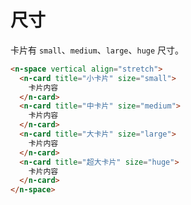 # 尺寸
卡片有 `small`、`medium`、`large`、`huge` 尺寸。
```html
<n-space vertical align="stretch">
  <n-card title="小卡片" size="small">
    卡片内容
  </n-card>
  <n-card title="中卡片" size="medium">
    卡片内容
  </n-card>
  <n-card title="大卡片" size="large">
    卡片内容
  </n-card>
  <n-card title="超大卡片" size="huge">
    卡片内容
  </n-card>
</n-space>
```